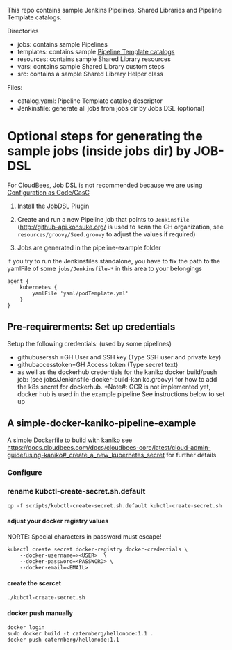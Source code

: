 This repo contains sample Jenkins Pipelines, Shared Libraries and Pipeline Template catalogs.

Directories
* jobs: contains sample Pipelines
* templates: contains sample [Pipeline Template catalogs](https://docs.cloudbees.com/docs/admin-resources/latest/pipeline-templates-user-guide/)
* resources: contains sample Shared Library resources
* vars: contains sample Shared Library custom steps
* src: contains a sample Shared Library Helper class

Files:
* catalog.yaml: Pipeline Template catalog descriptor
* Jenkinsfile: generate all jobs from jobs dir by Jobs DSL (optional)

# Optional steps for generating the sample jobs (inside jobs dir) by JOB-DSL 
For CloudBees, Job DSL is not recommended because we are using [Configuration as Code/CasC](https://docs.cloudbees.com/docs/cloudbees-ci/latest/casc-controller/items)

1. Install the  [JobDSL](https://wiki.jenkins.io/display/JENKINS/Job+DSL+Plugin) Plugin

2. Create and run a new Pipeline job that points to `Jenkinsfile`  
   (http://github-api.kohsuke.org/ is used to scan the GH organization, see `resources/groovy/Seed.groovy` to adjust the values if required)

3. Jobs are generated in the pipeline-example folder


if you try to run the Jenkinsfiles standalone, you have to fix the path to the yamlFile of some `jobs/Jenkinsfile-*` in this area to your belongings
```
agent {
    kubernetes {
        yamlFile 'yaml/podTemplate.yml'
    }
}
```



## Pre-requirerments: Set up credentials

Setup the following credentials:  (used by some pipelines)

* githubuserssh =GH User and SSH key (Type SSH user and private key)
* githubaccesstoken=GH Access token (Type secret text)
* as well as the dockerhub  credentials for the kaniko  docker build/push job: (see  jobs/Jenkinsfile-docker-build-kaniko.groovy)
for how to add the k8s secret for dockerhub. *Note#: GCR is not implemented yet, docker hub is used in the example pipeline  See instructions below to set up 

## A simple-docker-kaniko-pipeline-example
A simple Dockerfile to build with kaniko
see https://docs.cloudbees.com/docs/cloudbees-core/latest/cloud-admin-guide/using-kaniko#_create_a_new_kubernetes_secret   for further details
### Configure

### rename kubctl-create-secret.sh.default
```
cp -f scripts/kubctl-create-secret.sh.default kubctl-create-secret.sh
```
#### adjust your docker registry values
NORTE: Special characters in password must escape!
```
kubectl create secret docker-registry docker-credentials \
    --docker-username=><USER>  \
    --docker-password=<PASSWORD> \
    --docker-email=<EMAIL>
```
#### create the scercet
```
./kubctl-create-secret.sh
```
#### docker push manually
```
docker login
sudo docker build -t caternberg/hellonode:1.1 .
docker push caternberg/hellonode:1.1
```

